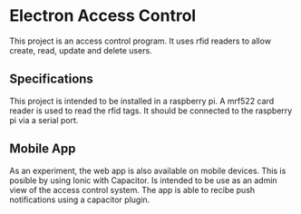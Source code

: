 # Electron Access Control

This project is an access control program. It uses rfid readers to allow create, read, update and delete users.

## Specifications
This project is intended to be installed in a raspberry pi. A mrf522 card reader is used to read the rfid tags. It should be connected to the raspberry pi via a serial port.

## Mobile App
As an experiment, the web app is also available on mobile devices. This is posible by using Ionic with Capacitor.
Is intended to be use as an admin view of the access control system.
The app is able to recibe push notifications using a capacitor plugin.
